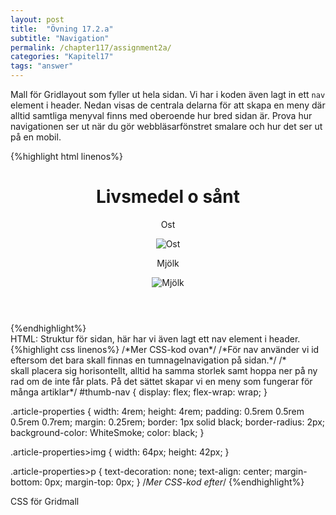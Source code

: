 ```yaml
---
layout: post
title:  "Övning 17.2.a"
subtitle: "Navigation"
permalink: /chapter117/assignment2a/
categories: "Kapitel17"
tags: "answer"
---
```

Mall för Gridlayout som fyller ut hela sidan. Vi har i koden även lagt in ett `nav` element i header. Nedan visas de centrala delarna för att skapa en meny där alltid samtliga menyval finns med oberoende hur bred sidan är. Prova hur navigationen ser ut när du gör webbläsarfönstret smalare och hur det ser ut på en mobil.

{%highlight html linenos%}
<!--Mer HTML ovan.-->
<header>
  <h1>Livsmedel o sånt</h1>
    <nav id="thumb-nav">
          <article class="article-properties">
            <p>Ost</p>
            <img class="image-properties" src="../images/dairy-cheese-etc-th.jpg" alt="Ost">
          </article>
          <article class="article-properties">
            <p>Mjölk</p>
            <img class="image-properties" src="../images/dairy-milk-th.jpg" alt="Mjölk">
          </article>
        <!--Resten av bilderna i <article>-element, bortklippta för att göra förslaget tydligare.-->
    </nav>
</header>
<!--kod för resten av sidan-->
{%endhighlight%}
<figcaption>HTML: Struktur för sidan, här har vi även lagt ett nav element i header.</figcaption>
{%highlight css linenos%}
/*Mer CSS-kod ovan*/
/*För nav använder vi id eftersom det bara skall finnas en tumnagelnavigation på sidan.*/
/*<article> skall placera sig horisontellt, alltid ha samma storlek samt hoppa ner på ny rad om de inte får plats. På det sättet skapar vi en meny som fungerar för många artiklar*/
#thumb-nav {
  display: flex;
  flex-wrap: wrap;
}

.article-properties {
  width: 4rem;
  height: 4rem;
  padding: 0.5rem 0.5rem 0.5rem 0.7rem;
  margin: 0.25rem;
  border: 1px solid black;
  border-radius: 2px;
  background-color: WhiteSmoke;
  color: black;
}

.article-properties>img {
  width: 64px;
  height: 42px;
}

.article-properties>p {
  text-decoration: none;
  text-align: center;
  margin-bottom: 0px;
  margin-top: 0px;
}
/*Mer CSS-kod efter*/
{%endhighlight%}
<figcaption>CSS för Gridmall</figcaption>
